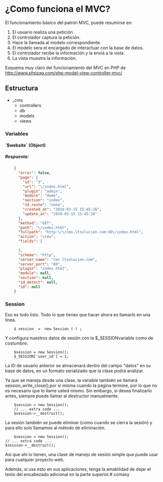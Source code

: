 # ¿Como funciona el MVC?

El funcionamiento básico del patrón MVC, puede resumirse en:

1. El usuario realiza una petición.
2. El controlador captura la petición.
3. Hace la llamada al modelo correspondiente.
4. El modelo sera el encargado de interactuar con la base de datos.
5. El controlador recibe la información y la enviá a la vista.
6. La vista muestra la información.

Esquema muy claro del funcionamiento del MVC en PHP de http://www.phpzag.com/php-model-view-controller-mvc/

## Estructura
- _cms
	- controllers
	- db
	- models
	- views

### Variables

#### ´$website´ (Object)

##### Respuesta: 

~~~json
	{
	  "error": false,
	  "page": {
		"id": "3",
		"url": "\/index.html",
		"plugin": "admin",
		"module": "demo",
		"section": "index",
		"id_route": "none",
		"created_at": "2019-03-15 15:45:26",
		"update_at": "2019-03-15 15:45:26"
	  },
	  "method": "GET",
	  "path": "\/index.html",
	  "fullpath": "http:\/\/cms.ltsolucion.com:80\/index.html",
	  "action": "view",
	  "fields": [
		
	  ],
	  "scheme": "http",
	  "server_name": "cms.ltsolucion.com",
	  "server_port": "80",
	  "plugin": "index.html",
	  "module": null,
	  "section": null,
	  "id_detect": null,
	  "id": null
	}
~~~

### Session
Eso es todo listo. Todo lo que tienes que hacer ahora es llamarlo en una línea.

~~~
	$ session  =  new Session ( ) ;
~~~
Y configura nuestros datos de sesión con la $_SESSIONvariable como de costumbre.

~~~
	$session = new Session();
	$_SESSION['user_id'] = 1;
~~~
La ID de usuario anterior se almacenará dentro del campo "datos" en su base de datos, en un formato serializado que la clase podrá analizar.

Ya que se maneja desde una clase, la variable también se llamará session_write_close();por sí misma cuando la página termine, por lo que no es necesario que lo llame usted mismo. Sin embargo, si desea finalizarlo antes, siempre puede llamar al destructor manualmente.

~~~
	$session = new Session();
	// ... extra code ...
	$session->__destruct();
~~~

La sesión también se puede eliminar (como cuando se cierra la sesión) y para ello solo llamamos al método de eliminación.

~~~
	$session = new Session();
// ... extra code ...
$session->__destruct();
~~~

Así que ahí lo tienen, una clase de manejo de sesión simple que puede usar para cualquier proyecto web.

Además, si usa esto en sus aplicaciones, tenga la amabilidad de dejar el texto del encabezado adicional en la parte superior.# comasy
